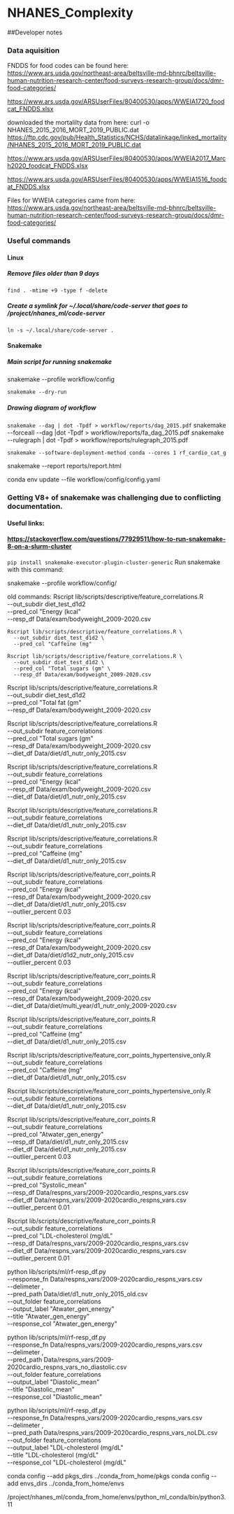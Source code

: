 # NHANES_Complexity

##Developer notes
### Data aquisition
FNDDS for food codes can be found here: https://www.ars.usda.gov/northeast-area/beltsville-md-bhnrc/beltsville-human-nutrition-research-center/food-surveys-research-group/docs/dmr-food-categories/

https://www.ars.usda.gov/ARSUserFiles/80400530/apps/WWEIA1720_foodcat_FNDDS.xlsx

downloaded the mortalilty data from here:
curl -o NHANES_2015_2016_MORT_2019_PUBLIC.dat https://ftp.cdc.gov/pub/Health_Statistics/NCHS/datalinkage/linked_mortality/NHANES_2015_2016_MORT_2019_PUBLIC.dat

https://www.ars.usda.gov/ARSUserFiles/80400530/apps/WWEIA2017_March2020_foodcat_FNDDS.xlsx

https://www.ars.usda.gov/ARSUserFiles/80400530/apps/WWEIA1516_foodcat_FNDDS.xlsx

Files for WWEIA categories came from here:
https://www.ars.usda.gov/northeast-area/beltsville-md-bhnrc/beltsville-human-nutrition-research-center/food-surveys-research-group/docs/dmr-food-categories/


### Useful commands
#### Linux
##### Remove files older than 9 days
`find . -mtime +9 -type f -delete`
##### Create a symlink for ~/.local/share/code-server that goes to /project/nhanes_ml/code-server
`ln -s ~/.local/share/code-server .`

#### Snakemake

##### Main script for running snakemake
snakemake --profile workflow/config

`snakemake --dry-run`
##### Drawing diagram of workflow
`snakemake --dag | dot -Tpdf > workflow/reports/dag_2015.pdf`
snakemake --forceall --dag |dot -Tpdf > workflow/reports/fa_dag_2015.pdf
snakemake --rulegraph | dot -Tpdf > workflow/reports/rulegraph_2015.pdf

`snakemake --software-deployment-method conda --cores 1 rf_cardio_cat_g`

snakemake --report reports/report.html

conda env update --file workflow/config/config.yaml

### Getting V8+ of snakemake was challenging due to conflicting documentation.
#### Useful links:
#### https://stackoverflow.com/questions/77929511/how-to-run-snakemake-8-on-a-slurm-cluster
`pip install snakemake-executor-plugin-cluster-generic`
Run snakemake with this command:

snakemake --profile workflow/config/


old commands:
    Rscript lib/scripts/descriptive/feature_correlations.R \
      --out_subdir diet_test_d1d2 \
      --pred_col "Energy (kcal" \
      --resp_df Data/exam/bodyweight_2009-2020.csv

    Rscript lib/scripts/descriptive/feature_correlations.R \
      --out_subdir diet_test_d1d2 \
      --pred_col "Caffeine (mg"

    Rscript lib/scripts/descriptive/feature_correlations.R \
      --out_subdir diet_test_d1d2 \
      --pred_col "Total sugars (gm" \
      --resp_df Data/exam/bodyweight_2009-2020.csv

Rscript lib/scripts/descriptive/feature_correlations.R \
      --out_subdir diet_test_d1d2 \
      --pred_col "Total fat (gm" \
      --resp_df Data/exam/bodyweight_2009-2020.csv

Rscript lib/scripts/descriptive/feature_correlations.R \
    --out_subdir feature_correlations \
    --pred_col "Total sugars (gm" \
    --resp_df Data/exam/bodyweight_2009-2020.csv \
    --diet_df Data/diet/d1_nutr_only_2015.csv

Rscript lib/scripts/descriptive/feature_correlations.R \
    --out_subdir feature_correlations \
    --pred_col "Energy (kcal" \
    --resp_df Data/exam/bodyweight_2009-2020.csv \
    --diet_df Data/diet/d1_nutr_only_2015.csv

Rscript lib/scripts/descriptive/feature_correlations.R \
    --out_subdir feature_correlations \
    --diet_df Data/diet/d1_nutr_only_2015.csv

Rscript lib/scripts/descriptive/feature_correlations.R \
    --out_subdir feature_correlations \
    --pred_col "Caffeine (mg" \
    --diet_df Data/diet/d1_nutr_only_2015.csv


Rscript lib/scripts/descriptive/feature_corr_points.R \
    --out_subdir feature_correlations \
    --pred_col "Energy (kcal" \
    --resp_df Data/exam/bodyweight_2009-2020.csv \
    --diet_df Data/diet/d1_nutr_only_2015.csv \
    --outlier_percent 0.03

Rscript lib/scripts/descriptive/feature_corr_points.R \
    --out_subdir feature_correlations \
    --pred_col "Energy (kcal" \
    --resp_df Data/exam/bodyweight_2009-2020.csv \
    --diet_df Data/diet/d1d2_nutr_only_2015.csv \
    --outlier_percent 0.03

Rscript lib/scripts/descriptive/feature_corr_points.R \
    --out_subdir feature_correlations \
    --pred_col "Energy (kcal" \
    --resp_df Data/exam/bodyweight_2009-2020.csv \
    --diet_df Data/diet/multi_year/d1_nutr_only_2009-2020.csv

Rscript lib/scripts/descriptive/feature_corr_points.R \
    --out_subdir feature_correlations \
    --pred_col "Caffeine (mg" \
    --diet_df Data/diet/d1_nutr_only_2015.csv

Rscript lib/scripts/descriptive/feature_corr_points_hypertensive_only.R \
    --out_subdir feature_correlations \
    --pred_col "Caffeine (mg" \
    --diet_df Data/diet/d1_nutr_only_2015.csv

Rscript lib/scripts/descriptive/feature_corr_points_hypertensive_only.R \
    --out_subdir feature_correlations \
    --diet_df Data/diet/d1_nutr_only_2015.csv

Rscript lib/scripts/descriptive/feature_corr_points.R \
    --out_subdir feature_correlations \
    --pred_col "Atwater_gen_energy" \
    --resp_df Data/diet/d1_nutr_only_2015.csv \
    --diet_df Data/diet/d1_nutr_only_2015.csv \
    --outlier_percent 0.03

Rscript lib/scripts/descriptive/feature_corr_points.R \
    --out_subdir feature_correlations \
    --pred_col "Systolic_mean" \
    --resp_df Data/respns_vars/2009-2020cardio_respns_vars.csv\
    --diet_df Data/respns_vars/2009-2020cardio_respns_vars.csv\
    --outlier_percent 0.01

Rscript lib/scripts/descriptive/feature_corr_points.R \
    --out_subdir feature_correlations \
    --pred_col "LDL-cholesterol (mg/dL" \
    --resp_df Data/respns_vars/2009-2020cardio_respns_vars.csv \
    --diet_df Data/respns_vars/2009-2020cardio_respns_vars.csv \
    --outlier_percent 0.01


python lib/scripts/ml/rf-resp_df.py \
        --response_fn Data/respns_vars/2009-2020cardio_respns_vars.csv \
        --delimeter , \
        --pred_path Data/diet/d1_nutr_only_2015_old.csv  \
        --out_folder feature_correlations \
        --output_label "Atwater_gen_energy" \
        --title "Atwater_gen_energy" \
        --response_col "Atwater_gen_energy"

python lib/scripts/ml/rf-resp_df.py \
        --response_fn Data/respns_vars/2009-2020cardio_respns_vars.csv \
        --delimeter , \
        --pred_path Data/respns_vars/2009-2020cardio_respns_vars_no_diastolic.csv \
        --out_folder feature_correlations \
        --output_label "Diastolic_mean" \
        --title "Diastolic_mean" \
        --response_col "Diastolic_mean"

python lib/scripts/ml/rf-resp_df.py \
        --response_fn Data/respns_vars/2009-2020cardio_respns_vars.csv \
        --delimeter , \
        --pred_path Data/respns_vars/2009-2020cardio_respns_vars_noLDL.csv \
        --out_folder feature_correlations \
        --output_label "LDL-cholesterol (mg/dL" \
        --title "LDL-cholesterol (mg/dL" \
        --response_col "LDL-cholesterol (mg/dL"


conda config --add pkgs_dirs ../conda_from_home/pkgs
conda config --add envs_dirs ../conda_from_home/envs

/project/nhanes_ml/conda_from_home/envs/python_ml_conda/bin/python3.11